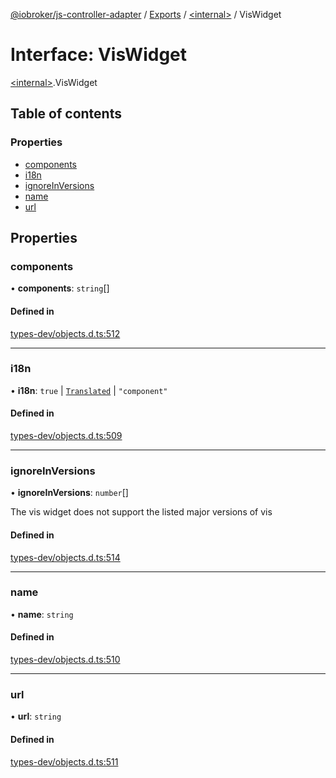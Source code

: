 [@iobroker/js-controller-adapter](../README.md) / [Exports](../modules.md) / [\<internal\>](../modules/internal_.md) / VisWidget

# Interface: VisWidget

[\<internal\>](../modules/internal_.md).VisWidget

## Table of contents

### Properties

- [components](internal_.VisWidget.md#components)
- [i18n](internal_.VisWidget.md#i18n)
- [ignoreInVersions](internal_.VisWidget.md#ignoreinversions)
- [name](internal_.VisWidget.md#name)
- [url](internal_.VisWidget.md#url)

## Properties

### components

• **components**: `string`[]

#### Defined in

[types-dev/objects.d.ts:512](https://github.com/ioBroker/ioBroker.js-controller/blob/4149909bc476d149ab982187a6b3b61b340b9ab1/packages/types-dev/objects.d.ts#L512)

___

### i18n

• **i18n**: ``true`` \| [`Translated`](../modules/internal_.md#translated) \| ``"component"``

#### Defined in

[types-dev/objects.d.ts:509](https://github.com/ioBroker/ioBroker.js-controller/blob/4149909bc476d149ab982187a6b3b61b340b9ab1/packages/types-dev/objects.d.ts#L509)

___

### ignoreInVersions

• **ignoreInVersions**: `number`[]

The vis widget does not support the listed major versions of vis

#### Defined in

[types-dev/objects.d.ts:514](https://github.com/ioBroker/ioBroker.js-controller/blob/4149909bc476d149ab982187a6b3b61b340b9ab1/packages/types-dev/objects.d.ts#L514)

___

### name

• **name**: `string`

#### Defined in

[types-dev/objects.d.ts:510](https://github.com/ioBroker/ioBroker.js-controller/blob/4149909bc476d149ab982187a6b3b61b340b9ab1/packages/types-dev/objects.d.ts#L510)

___

### url

• **url**: `string`

#### Defined in

[types-dev/objects.d.ts:511](https://github.com/ioBroker/ioBroker.js-controller/blob/4149909bc476d149ab982187a6b3b61b340b9ab1/packages/types-dev/objects.d.ts#L511)
